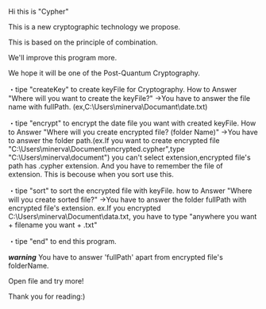 Hi this is "Cypher"

This is a new cryptographic technology we propose.

This is based on the principle of combination.

We'll improve this program more.

We hope it will be one of the Post-Quantum Cryptography.

・tipe "createKey" to create keyFile for Cryptography.
	How to Answer "Where will you want to create the keyFile?"
	→You have to answer the file name with fullPath. (ex,C:\Users\minerva\Documant\date.txt)
		

・tipe "encrypt" to encrypt the date file you want with created keyFile.
	How to Answer "Where will you create encrypted file? (folder Name)"
	→You have to answer the folder path.(ex.If you want to create encrypted file "C:\Users\minerva\Document\encrypted.cypher",type "C:\Users\minerva\document")
		you can't select extension,encrypted file's path has .cypher extension.
		And you have to remember the file of extension. This is becouse when you sort use this.

・tipe "sort" to sort the encrypted file with keyFile.
	how to Answer "Where will you create sorted file?"
	→You have to answer the folder fullPath with encrypted file's extension.
		ex.If you encrypted C:\Users\minerva\Document\data.txt, you have to type "anywhere you want + filename you want + .txt"

・tipe "end" to end this program.

*****warning*****
You have to answer 'fullPath' apart from encrypted file's folderName.

Open file and try more! 

Thank you for reading:)
